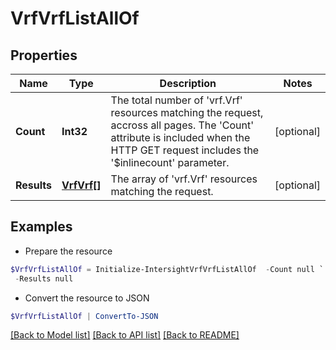 # VrfVrfListAllOf
## Properties

Name | Type | Description | Notes
------------ | ------------- | ------------- | -------------
**Count** | **Int32** | The total number of &#39;vrf.Vrf&#39; resources matching the request, accross all pages. The &#39;Count&#39; attribute is included when the HTTP GET request includes the &#39;$inlinecount&#39; parameter. | [optional] 
**Results** | [**VrfVrf[]**](VrfVrf.md) | The array of &#39;vrf.Vrf&#39; resources matching the request. | [optional] 

## Examples

- Prepare the resource
```powershell
$VrfVrfListAllOf = Initialize-IntersightVrfVrfListAllOf  -Count null `
 -Results null
```

- Convert the resource to JSON
```powershell
$VrfVrfListAllOf | ConvertTo-JSON
```

[[Back to Model list]](../README.md#documentation-for-models) [[Back to API list]](../README.md#documentation-for-api-endpoints) [[Back to README]](../README.md)

